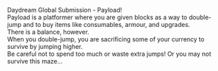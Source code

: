 Daydream Global Submission - Payload!
<br>
Payload is a platformer where you are given blocks as a way to double-jump and to buy items like consumables, armour, and upgrades.
<br>
There is a balance, however.
<br>
When you double-jump, you are sacrificing some of your currency to survive by jumping higher.
<br>
Be careful not to spend too much or waste extra jumps! Or you may not survive this maze...
